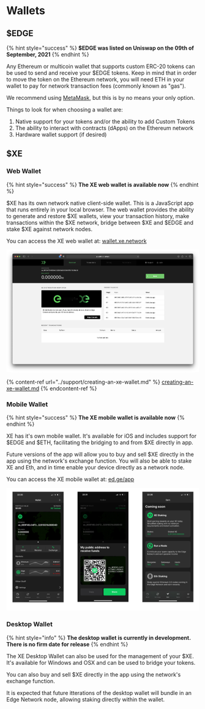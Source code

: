 # Wallets

## $EDGE

{% hint style="success" %}
**$EDGE was listed on Uniswap on the 09th of September, 2021**
{% endhint %}

Any Ethereum or multicoin wallet that supports custom ERC-20 tokens can be used to send and receive your $EDGE tokens. Keep in mind that in order to move the token on the Ethereum network, you will need ETH in your wallet to pay for network transaction fees (commonly known as "gas").

We recommend using [MetaMask](https://metamask.io/), but this is by no means your only option.

Things to look for when choosing a wallet are:

1. Native support for your tokens and/or the ability to add Custom Tokens
2. The ability to interact with contracts (dApps) on the Ethereum network
3. Hardware wallet support (if desired)

## $XE

### Web Wallet

{% hint style="success" %}
**The XE web wallet is available now**
{% endhint %}

$XE has its own network native client-side wallet. This is a JavaScript app that runs entirely in your local browser. The web wallet provides the ability to generate and restore $XE wallets, view your transaction history, make transactions within the $XE network, bridge between $XE and $EDGE and stake $XE against network nodes.

You can access the XE web wallet at: [wallet.xe.network](https://wallet.xe.network)

![](<../.gitbook/assets/screenshot-2021-06-04-at-17.12.15 (1).png>)

{% content-ref url="../support/creating-an-xe-wallet.md" %}
[creating-an-xe-wallet.md](../support/creating-an-xe-wallet.md)
{% endcontent-ref %}



### Mobile Wallet

{% hint style="success" %}
**The XE mobile wallet is available now**
{% endhint %}

XE has it's own mobile wallet. It's available for iOS and includes support for $EDGE and $ETH, facilitating the bridging to and from $XE directly in app.

Future versions of the app will allow you to buy and sell $XE directly in the app using the network's exchange function. You will also be able to stake XE and Eth, and in time enable your device directly as a network node.

You can access the XE mobile wallet at: [ed.ge/app](https://ed.ge/app)

![](../.gitbook/assets/wallet.png)

### Desktop Wallet

{% hint style="info" %}
**The desktop wallet is currently in development. There is no firm date for release**
{% endhint %}

The XE Desktop Wallet can also be used for the management of your $XE. It's available for Windows and OSX and can be used to bridge your tokens.

You can also buy and sell $XE directly in the app using the network's exchange function.

It is expected that future itterations of the desktop wallet will bundle in an Edge Network node, allowing staking directly within the wallet.
